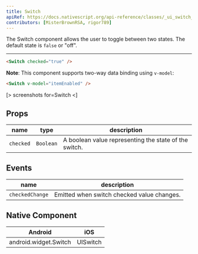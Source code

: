 ```yaml
---
title: Switch
apiRef: https://docs.nativescript.org/api-reference/classes/_ui_switch_.switch
contributors: [MisterBrownRSA, rigor789]
---
```


The Switch component allows the user to toggle between two states. 
The default state is `false` or "off".

---

```html
<Switch checked="true" />
```

**Note**: This component supports two-way data binding using `v-model`:

```html
<Switch v-model="itemEnabled" />
```

[> screenshots for=Switch <]

## Props

| name | type | description |
|------|------|-------------|
| `checked` | `Boolean` | A boolean value representing the state of the switch.

## Events

| name | description |
|------|-------------|
| `checkedChange`| Emitted when switch checked value changes.

## Native Component
| Android | iOS |
|---------|-----|
| android.widget.Switch | UISwitch